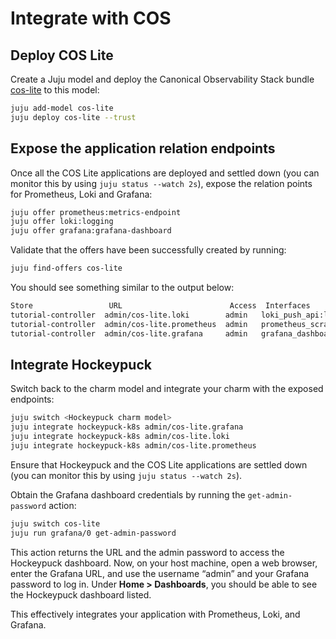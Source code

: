 # Integrate with COS

## Deploy COS Lite
Create a Juju model and deploy the Canonical Observability Stack bundle [cos-lite](https://charmhub.io/topics/canonical-observability-stack) to this model:

```bash
juju add-model cos-lite
juju deploy cos-lite --trust
```

## Expose the application relation endpoints
Once all the COS Lite applications are deployed and settled down (you can monitor this by using `juju status --watch 2s`), expose the relation points for Prometheus, Loki and Grafana:

```bash
juju offer prometheus:metrics-endpoint
juju offer loki:logging
juju offer grafana:grafana-dashboard
```

Validate that the offers have been successfully created by running:

```bash
juju find-offers cos-lite
```

You should see something similar to the output below:

```bash
Store                 URL                        Access  Interfaces
tutorial-controller  admin/cos-lite.loki        admin   loki_push_api:logging
tutorial-controller  admin/cos-lite.prometheus  admin   prometheus_scrape:metrics-endpoint
tutorial-controller  admin/cos-lite.grafana     admin   grafana_dashboard:grafana-dashboard
```

## Integrate Hockeypuck

Switch back to the charm model and integrate your charm with the exposed endpoints:

```bash
juju switch <Hockeypuck charm model>
juju integrate hockeypuck-k8s admin/cos-lite.grafana
juju integrate hockeypuck-k8s admin/cos-lite.loki
juju integrate hockeypuck-k8s admin/cos-lite.prometheus
```

Ensure that Hockeypuck and the COS Lite applications are settled down (you can monitor this by using `juju status --watch 2s`).

Obtain the Grafana dashboard credentials by running the `get-admin-password` action:

```bash
juju switch cos-lite
juju run grafana/0 get-admin-password
```

This action returns the URL and the admin password to access the Hockeypuck dashboard. Now, on your host machine, open a web browser, enter the Grafana URL, and use the username “admin” and your Grafana password to log in. Under **Home > Dashboards**, you should be able to see the Hockeypuck dashboard listed.

This effectively integrates your application with Prometheus, Loki, and Grafana.